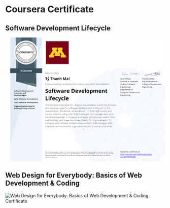 # Coursera Certificate

## Software Development Lifecycle
![Software Development Lifecycle Certificate](https://github.com/thanhty67/Coursera-certificate/blob/main/SoftwareDevelopmentLifeCycle.png)


## Web Design for Everybody: Basics of Web Development & Coding
![Web Design for Everybody: Basics of Web Development & Coding
 Certificate](https://github.com/thanhty67/Coursera-certificate/blob/main/WebDesign.png)
